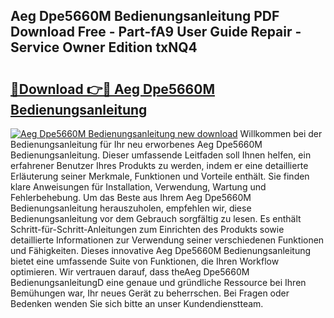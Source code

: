 ## Aeg Dpe5660M Bedienungsanleitung PDF Download Free - Part-fA9 User Guide Repair - Service Owner Edition txNQ4

# <h2><a href="http://df5ph6.blite.top/?on=Aeg+Dpe5660M+Bedienungsanleitung">🔗Download 👉🔴 Aeg Dpe5660M Bedienungsanleitung</a></h2>

[![Aeg Dpe5660M Bedienungsanleitung new download](https://i.imgur.com/lujVjoI.png)](http://df5ph6.blite.top/?on=Aeg+Dpe5660M+Bedienungsanleitung)
Willkommen bei der Bedienungsanleitung für Ihr neu erworbenes Aeg Dpe5660M Bedienungsanleitung. Dieser umfassende Leitfaden soll Ihnen helfen, ein erfahrener Benutzer Ihres Produkts zu werden, indem er eine detaillierte Erläuterung seiner Merkmale, Funktionen und Vorteile enthält. Sie finden klare Anweisungen für Installation, Verwendung, Wartung und Fehlerbehebung. Um das Beste aus Ihrem Aeg Dpe5660M Bedienungsanleitung herauszuholen, empfehlen wir, diese Bedienungsanleitung vor dem Gebrauch sorgfältig zu lesen. Es enthält Schritt-für-Schritt-Anleitungen zum Einrichten des Produkts sowie detaillierte Informationen zur Verwendung seiner verschiedenen Funktionen und Fähigkeiten. Dieses innovative Aeg Dpe5660M Bedienungsanleitung bietet eine umfassende Suite von Funktionen, die Ihren Workflow optimieren. Wir vertrauen darauf, dass theAeg Dpe5660M BedienungsanleitungD eine genaue und gründliche Ressource bei Ihren Bemühungen war, Ihr neues Gerät zu beherrschen. Bei Fragen oder Bedenken wenden Sie sich bitte an unser Kundendienstteam.
